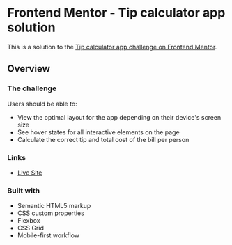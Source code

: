 # Frontend Mentor - Tip calculator app solution

This is a solution to the [Tip calculator app challenge on Frontend Mentor](https://www.frontendmentor.io/challenges/tip-calculator-app-ugJNGbJUX).


## Overview

### The challenge

Users should be able to:

- View the optimal layout for the app depending on their device's screen size
- See hover states for all interactive elements on the page
- Calculate the correct tip and total cost of the bill per person

### Links

- [Live Site](https://smh1988-2.github.io/fem-tip-calculator/)

### Built with

- Semantic HTML5 markup
- CSS custom properties
- Flexbox
- CSS Grid
- Mobile-first workflow